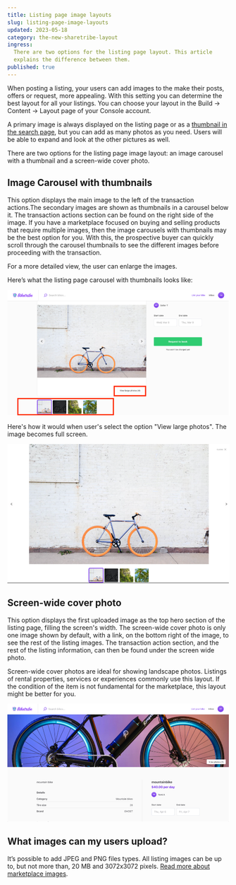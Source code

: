 ```yaml
---
title: Listing page image layouts
slug: listing-page-image-layouts
updated: 2023-05-18
category: the-new-sharetribe-layout
ingress:
  There are two options for the listing page layout. This article
  explains the difference between them.
published: true
---
```


When posting a listing, your users can add images to the make their
posts, offers or request, more appealing. With this setting you can
determine the best layout for all your listings. You can choose your
layout in the Build → Content → Layout page of your Console account.

A primary image is always displayed on the listing page or as a
[thumbnail in the search page](https://www.sharetribe.com/docs/the-new-sharetribe/listing-thumbnail-aspect-ratio/),
but you can add as many photos as you need. Users will be able to expand
and look at the other pictures as well.

There are two options for the listing page image layout: an image
carousel with a thumbnail and a screen-wide cover photo.

## Image Carousel with thumbnails

This option displays the main image to the left of the transaction
actions.The secondary images are shown as thumbnails in a carousel below
it. The transaction actions section can be found on the right side of
the image. If you have a marketplace focused on buying and selling
products that require multiple images, then the image carousels with
thumbnails may be the best option for you. With this, the prospective
buyer can quickly scroll through the carousel thumbnails to see the
different images before proceeding with the transaction.

For a more detailed view, the user can enlarge the images.

Here’s what the listing page carousel with thumbnails looks like:

![image carousel with thumbails](./image-carousel-with-thumbnail.png)

Here's how it would when user's select the option "View large photos".
The image becomes full screen.

![fullscreen image of carousel with thumbnails](./fullscreen-image.png)

## Screen-wide cover photo

This option displays the first uploaded image as the top hero section of
the listing page, filling the screen's width. The screen-wide cover
photo is only one image shown by default, with a link, on the bottom
right of the image, to see the rest of the listing images. The
transaction action section, and the rest of the listing information, can
then be found under the screen wide photo.

Screen-wide cover photos are ideal for showing landscape photos.
Listings of rental properties, services or experiences commonly use this
layout. If the condition of the item is not fundamental for the
marketplace, this layout might be better for you.

![screenwide cover photo](./screenwide-cover-photo.png)

## What images can my users upload?

It’s possible to add JPEG and PNG files types. All listing images can be
up to, but not more than, 20 MB and 3072x3072 pixels.
[Read more about marketplace images](https://www.sharetribe.com/docs/the-new-sharetribe/how-to-add-good-looking-logos-and-images/).
